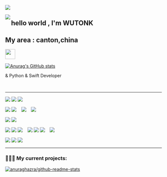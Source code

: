 <a href="https://github.com/WUTONK"><img align="left" src="https://github-readme-stats.WUTONK.xyz/api?theme=github_dark&username=WUTONK&count_private=true&hide=stars&show_icons=true&line_height=24"></a>

<br/>

<a href="https://github.com/WUTONK"><img align="left" src="https://github-readme-stats.WUTONK.top/api/top-langs/?theme=github_dark&username=WUTONK&layout=compact&count_private=true&card_width=445"></a>

## hello world , I'm WUTONK
## My area : canton,china 

<a href="https://www.WUTONK.xyz"><img src="https://img.shields.io/website?ddown_message=Offline&label=www.WUTONK.xyz&style=for-the-badge&up_message=Online&url=https%3A%2F%2Fwww.WUTONK.xyz" width="auto" height="32"></a>


[![Anurag's GitHub stats](https://github-readme-stats.vercel.app/api?username=WUTONK&show_icons=true&theme=radical)](https://github.com/anuraghazra/github-readme-stats)

& Python & Swift Developer 

<br/>

<hr/>

<p>
  <img src="https://img.shields.io/badge/Apple-%23000000.svg?style=for-the-badge&logo=apple&logoColor=white" />
  <img src="https://img.shields.io/badge/iOS-000000?style=for-the-badge&logo=ios&logoColor=white" />
  <img src="https://img.shields.io/badge/iPadOS-000000?style=for-the-badge&logo=ios&logoColor=white" />
</p>

<p>
  <img src="https://img.shields.io/badge/macOS-000000?style=for-the-badge&logo=macos&logoColor=F0F0F0" />
  <img src="https://img.shields.io/badge/Windows%2011-0078D6?style=for-the-badge&logo=windows&logoColor=white" />
  &nbsp;&nbsp;
  <img src="https://img.shields.io/badge/Ubuntu-E95420?style=for-the-badge&logo=ubuntu&logoColor=white" />
  &nbsp;&nbsp;
  <img src="https://img.shields.io/badge/-Rocky%20Linux-%2310B981?style=for-the-badge&logo=rockylinux&logoColor=white" />
</p>

<p>
  <img src="https://img.shields.io/badge/iTerm2-546E7A?style=for-the-badge&logo=iTerm2&logoColor=F0F0F0" />
  <img src="https://img.shields.io/badge/Windows%20Terminal-4D4D4D?style=for-the-badge&logo=windows-terminal&logoColor=F0F0F0" />
</p>

<p>
  <img src="https://img.shields.io/badge/python-3670A0?style=for-the-badge&logo=python&logoColor=ffdd54" />
  <img src="https://img.shields.io/badge/swift-F54A2A?style=for-the-badge&logo=swift&logoColor=white" />
  <img src="https://img.shields.io/badge/cs-%2300599C.svg?style=for-the-badge&logo=cs%2B%2B&logoColor=white" />
  &nbsp;&nbsp;
  <img src="https://img.shields.io/badge/css3-%231572B6.svg?style=for-the-badge&logo=css3&logoColor=white" />
  <img src="https://img.shields.io/badge/html5-%23E34F26.svg?style=for-the-badge&logo=html5&logoColor=white" />
  <img src="https://img.shields.io/badge/vuepress-%23E34F26.svg?style=for-the-badge&logo=vuepress&logoColor=green" />
  &nbsp;&nbsp;
  <img src="https://img.shields.io/badge/markdown-%23000000.svg?style=for-the-badge&logo=markdown&logoColor=white" />
</p>

<p>
  <img src="https://img.shields.io/badge/pycharm-143?style=for-the-badge&logo=pycharm&logoColor=black&color=black&labelColor=green" />
  <img src="https://img.shields.io/badge/Visual%20Studio%20Code-0078d7.svg?style=for-the-badge&logo=visual-studio-code&logoColor=white" />
  <img src="https://img.shields.io/badge/Xcode-007ACC?style=for-the-badge&logo=Xcode&logoColor=white" />
</p>

------

### 🧑🏻‍💻 My current projects:

[![anuraghazra/github-readme-stats](https://github-readme-stats.wutonk.xyz/api/pin/?theme=github_dark&username=anuraghazra&repo=github-readme-stats&show_owner=true)](https://github.com/wutonk/shutoku_ACCcourse)